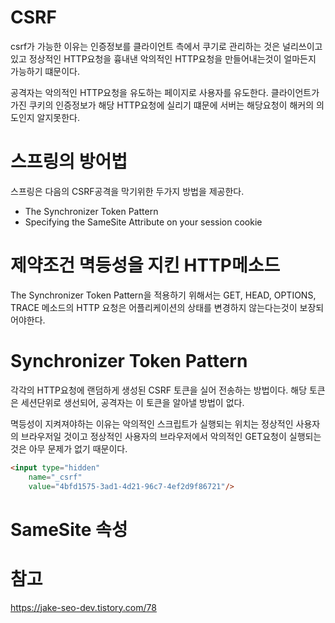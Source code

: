 # CSRF
csrf가 가능한 이유는 인증정보를 클라이언트 측에서 쿠기로 관리하는 것은 널리쓰이고있고
정상적인 HTTP요청을 흉내낸 악의적인 HTTP요청을 만들어내는것이 얼마든지 가능하기 떄문이다. 

공격자는 악의적인 HTTP요청을 유도하는 페이지로 사용자를 유도한다.
클라이언트가 가진 쿠키의 인증정보가 해당 HTTP요청에 실리기 떄문에 서버는 해당요청이 해커의 의도인지 알지못한다. 


# 스프링의 방어법
스프링은 다음의 CSRF공격을 막기위한 두가지 방법을 제공한다.
* The Synchronizer Token Pattern
* Specifying the SameSite Attribute on your session cookie

# 제약조건 멱등성을 지킨 HTTP메소드
The Synchronizer Token Pattern을 적용하기 위해서는 
GET, HEAD, OPTIONS, TRACE 메소드의 HTTP 요청은 어플리케이션의 상태를 변경하지 않는다는것이 보장되어야한다. 

# Synchronizer Token Pattern
각각의 HTTP요청에 랜덤하게 생성된 CSRF 토큰을 실어 전송하는 방법이다.
해당 토큰은 세션단위로 생선되어, 공격자는 이 토큰을 알아낼 방법이 없다.

멱등성이 지켜져야하는 이유는 악의적인 스크립트가 실행되는 위치는 정상적인 사용자의 브라우저일 것이고 
정상적인 사용자의 브라우저에서 악의적인 GET요청이 실행되는 것은 아무 문제가 없기 때문이다.

```html
<input type="hidden"
    name="_csrf"
    value="4bfd1575-3ad1-4d21-96c7-4ef2d9f86721"/>
```

# SameSite 속성


# 참고 
https://jake-seo-dev.tistory.com/78